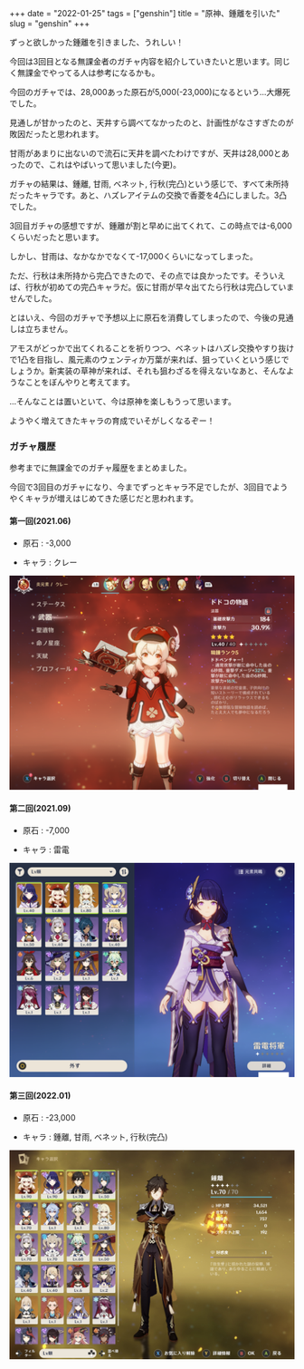 +++
date = "2022-01-25"
tags = ["genshin"]
title = "原神、鍾離を引いた"
slug = "genshin"
+++

ずっと欲しかった鍾離を引きました、うれしい！

今回は3回目となる無課金者のガチャ内容を紹介していきたいと思います。同じく無課金でやってる人は参考になるかも。

今回のガチャでは、28,000あった原石が5,000(-23,000)になるという...大爆死でした。

見通しが甘かったのと、天井すら調べてなかったのと、計画性がなさすぎたのが敗因だったと思われます。

甘雨があまりに出ないので流石に天井を調べたわけですが、天井は28,000とあったので、これはやばいって思いました(今更)。

ガチャの結果は、鍾離, 甘雨, ベネット, 行秋(完凸)という感じで、すべて未所持だったキャラです。あと、ハズレアイテムの交換で香菱を4凸にしました。3凸でした。

3回目ガチャの感想ですが、鍾離が割と早めに出てくれて、この時点では-6,000くらいだったと思います。

しかし、甘雨は、なかなかでなくて-17,000くらいになってしまった。

ただ、行秋は未所持から完凸できたので、その点では良かったです。そういえば、行秋が初めての完凸キャラだ。仮に甘雨が早々出てたら行秋は完凸していませんでした。

とはいえ、今回のガチャで予想以上に原石を消費してしまったので、今後の見通しは立ちません。

アモスがどっかで出てくれることを祈りつつ、ベネットはハズレ交換やすり抜けで1凸を目指し、風元素のウェンティか万葉が来れば、狙っていくという感じでしょうか。新実装の草神が来れば、それも狙わざるを得えないなあと、そんなようなことをぼんやりと考えてます。

...そんなことは置いといて、今は原神を楽しもうって思います。

ようやく増えてきたキャラの育成でいそがしくなるぞー！

### ガチャ履歴

参考までに無課金でのガチャ履歴をまとめました。

今回で3回目のガチャになり、今までずっとキャラ不足でしたが、3回目でようやくキャラが増えはじめてきた感じだと思われます。

#### 第一回(2021.06)

- 原石 : -3,000

- キャラ : クレー

![](https://raw.githubusercontent.com/syui/img/master/other/genshin_20210617_0001.png)

#### 第二回(2021.09)

- 原石 : -7,000

- キャラ : 雷電

![](https://raw.githubusercontent.com/syui/img/master/other/genshin_20210901_0002.png)

#### 第三回(2022.01)

- 原石 : -23,000

- キャラ : 鍾離, 甘雨, ベネット, 行秋(完凸)

![](https://raw.githubusercontent.com/syui/img/master/other/genshin_20220125_0000.jpg)
